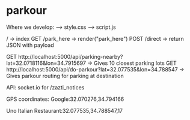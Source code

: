 parkour
=======


Where we develop:
--> style.css
--> script.js

/ -> index
GET /park_here -> render("park_here")
POST /direct -> return JSON with payload

GET http://localhost:5000/api/parking-nearby?lat=32.0718116&lon=34.7915697 -> Gives 10 closest parking lots
GET http://localhost:5000/api/do-parkour?lat=32.077535&lon=34.788547 -> Gives parkour routing for parking at destination

API:
socket.io for /zazti_notices


GPS coordinates:
Google:32.070276,34.794166

Uno Italian Restaurant:32.077535,34.788547,17